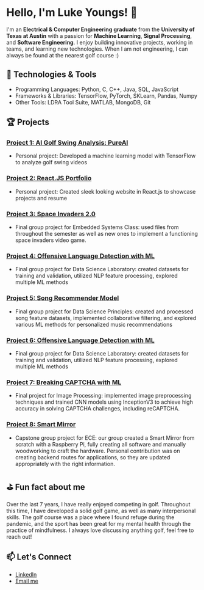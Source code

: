 # Hello, I'm Luke Youngs! 👋

I'm an **Electrical & Computer Engineering graduate** from the **University of Texas at Austin** with a passion for **Machine Learning**, **Signal Processing**, and **Software Engineering**. I enjoy building innovative projects, working in teams, and learning new technologies. When I am not engineering, I can always be found at the nearest golf course :)

## 🔧 Technologies & Tools

- Programming Languages: Python, C, C++, Java, SQL, JavaScript
- Frameworks & Libraries: TensorFlow, PyTorch, SKLearn, Pandas, Numpy
- Other Tools: LDRA Tool Suite, MATLAB, MongoDB, Git

## 🏆 Projects

### [Project 1: AI Golf Swing Analysis: PureAI](https://github.com/lukepyoungs/PureAI)
- Personal project: Developed a machine learning model with TensorFlow to analyze golf swing videos

### [Project 2: React.JS Portfolio](https://github.com/lukepyoungs/ReactPortfolio)
- Personal project: Created sleek looking website in React.js to showcase projects and resume

### [Project 3: Space Invaders 2.0](https://github.com/lukepyoungs/SpaceInvaders-Final-)
- Final group project for Embedded Systems Class: used files from throughout the semester as well as new ones to implement a functioning space invaders video game.

### [Project 4: Offensive Language Detection with ML](https://github.com/lukepyoungs/DataScienceLabFinal)
- Final group project for Data Science Laboratory: created datasets for training and validation, utilized NLP feature processing, explored multiple ML methods

### [Project 5: Song Recommender Model](https://github.com/lukepyoungs/Song_Recommender_Model)
- Final group project for Data Science Principles: created and processed song feature datasets, implemented collaborative filtering, and explored various ML methods for personalized music recommendations

### [Project 6: Offensive Language Detection with ML](https://github.com/lukepyoungs/DataScienceLabFinal)
- Final group project for Data Science Laboratory: created datasets for training and validation, utilized NLP feature processing, explored multiple ML methods

### [Project 7: Breaking CAPTCHA with ML](https://github.com/lukepyoungs/CAPTCHA_models)
- Final project for Image Processing: implemented image preprocessing techniques and trained CNN models using InceptionV3 to achieve high accuracy in solving CAPTCHA challenges, including reCAPTCHA.

### [Project 8: Smart Mirror](https://github.com/lukepyoungs/SmartMirrorProject)
- Capstone group project for ECE: our group created a Smart Mirror from scratch with a Raspberry Pi, fully creating all software and manually woodworking to craft the hardware. Personal contribution was on creating backend routes for applications, so they are updated appropriately with the right information.
   
## ⛳️ Fun fact about me

Over the last 7 years, I have really enjoyed competing in golf. Throughout this time, I have developed a solid golf game, as well as many interpersonal skills. The golf
course was a place where I found refuge during the pandemic, and the sport has been great for my mental health through the practice of mindfulness. I always love discussing anything golf, feel free to reach out!

## 📫 Let's Connect

- [LinkedIn](https://www.linkedin.com/in/luke-youngs-285216198/)
- [Email me](mailto:youlukep@gmail.com)
